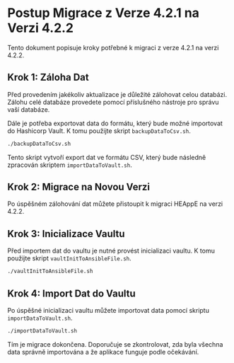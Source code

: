 # Postup Migrace z Verze 4.2.1 na Verzi 4.2.2

Tento dokument popisuje kroky potřebné k migraci z verze 4.2.1 na verzi 4.2.2.

## Krok 1: Záloha Dat

Před provedením jakékoliv aktualizace je důležité zálohovat celou databázi. Zálohu celé databáze provedete pomocí příslušného nástroje pro správu vaší databáze.

Dále je potřeba exportovat data do formátu, který bude možné importovat do Hashicorp Vault. K tomu použijte skript `backupDataToCsv.sh`.

```bash
./backupDataToCsv.sh
```

Tento skript vytvoří export dat ve formátu CSV, který bude následně zpracován skriptem `importDataToVault.sh`.

## Krok 2: Migrace na Novou Verzi 

Po úspěšném zálohování dat můžete přistoupit k migraci HEAppE na verzi 4.2.2.

## Krok 3: Inicializace Vaultu

Před importem dat do vaultu je nutné provést inicializaci vaultu. K tomu použijte skript `vaultInitToAnsibleFile.sh`.

```bash
./vaultInitToAnsibleFile.sh
```

## Krok 4: Import Dat do Vaultu

Po úspěšné inicializaci vaultu můžete importovat data pomocí skriptu `importDataToVault.sh`.

```bash
./importDataToVault.sh
```

Tím je migrace dokončena. Doporučuje se zkontrolovat, zda byla všechna data správně importována a že aplikace funguje podle očekávání.